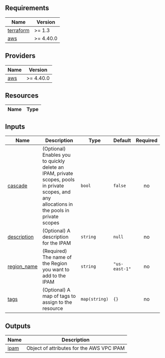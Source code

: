 <!-- BEGIN TFDOCS -->
## Requirements

| Name | Version |
|------|---------|
| <a name="requirement_terraform"></a> [terraform](#requirement\_terraform) | >= 1.3 |
| <a name="requirement_aws"></a> [aws](#requirement\_aws) | >= 4.40.0 |

## Providers

| Name | Version |
|------|---------|
| <a name="provider_aws"></a> [aws](#provider\_aws) | >= 4.40.0 |

## Resources

| Name | Type |
|------|------|

## Inputs

| Name | Description | Type | Default | Required |
|------|-------------|------|---------|:--------:|
| <a name="input_cascade"></a> [cascade](#input\_cascade) | (Optional) Enables you to quickly delete an IPAM, private scopes, pools in private scopes, and any allocations in the pools in private scopes | `bool` | `false` | no |
| <a name="input_description"></a> [description](#input\_description) | (Optional) A description for the IPAM | `string` | `null` | no |
| <a name="input_region_name"></a> [region\_name](#input\_region\_name) | (Required) The name of the Region you want to add to the IPAM | `string` | `"us-east-1"` | no |
| <a name="input_tags"></a> [tags](#input\_tags) | (Optional) A map of tags to assign to the resource | `map(string)` | `{}` | no |

## Outputs

| Name | Description |
|------|-------------|
| <a name="output_ipam"></a> [ipam](#output\_ipam) | Object of attributes for the AWS VPC IPAM |

<!-- END TFDOCS -->
